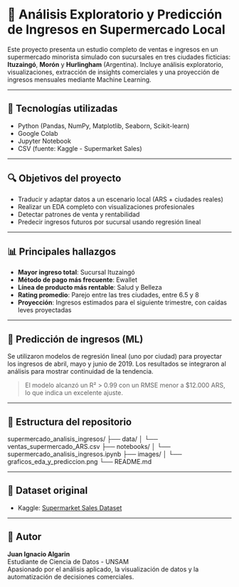 # 🏥 Análisis Exploratorio y Predicción de Ingresos en Supermercado Local

Este proyecto presenta un estudio completo de ventas e ingresos en un supermercado minorista simulado con sucursales en tres ciudades ficticias: **Ituzaingó**, **Morón** y **Hurlingham** (Argentina). Incluye análisis exploratorio, visualizaciones, extracción de insights comerciales y una proyección de ingresos mensuales mediante Machine Learning.

---

## 🔄 Tecnologías utilizadas

- Python (Pandas, NumPy, Matplotlib, Seaborn, Scikit-learn)
- Google Colab
- Jupyter Notebook
- CSV (fuente: Kaggle - Supermarket Sales)

---

## 🔍 Objetivos del proyecto

- Traducir y adaptar datos a un escenario local (ARS + ciudades reales)
- Realizar un EDA completo con visualizaciones profesionales
- Detectar patrones de venta y rentabilidad
- Predecir ingresos futuros por sucursal usando regresión lineal

---

## 📊 Principales hallazgos

- **Mayor ingreso total**: Sucursal Ituzaingó  
- **Método de pago más frecuente**: Ewallet  
- **Línea de producto más rentable**: Salud y Belleza  
- **Rating promedio**: Parejo entre las tres ciudades, entre 6.5 y 8  
- **Proyección**: Ingresos estimados para el siguiente trimestre, con caídas leves proyectadas  

---

## 🚀 Predicción de ingresos (ML)

Se utilizaron modelos de regresión lineal (uno por ciudad) para proyectar los ingresos de abril, mayo y junio de 2019. Los resultados se integraron al análisis para mostrar continuidad de la tendencia.

> El modelo alcanzó un R² > 0.99 con un RMSE menor a $12.000 ARS, lo que indica un excelente ajuste.

---

## 📁 Estructura del repositorio

supermercado_analisis_ingresos/
├── data/
│   └── ventas_supermercado_ARS.csv
├── notebooks/
│   └── supermercado_analisis_ingresos.ipynb
├── images/
│   └── graficos_eda_y_prediccion.png
└── README.md

---

## 📂 Dataset original

- Kaggle: [Supermarket Sales Dataset](https://www.kaggle.com/datasets/aungpyaeap/supermarket-sales)

---

## 🙌 Autor

**Juan Ignacio Algarin**  
Estudiante de Ciencia de Datos - UNSAM  
Apasionado por el análisis aplicado, la visualización de datos y la automatización de decisiones comerciales.
